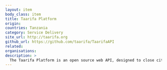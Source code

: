 ```yaml
---
layout: item
body_class: item
title: Taarifa Platform
origin: 
countries: Tanzania
category: Service Delivery
site_url: http://taarifa.org
github_url: https://github.com/taarifa/TaarifaAPI
related: 
organisations: 
description: >
  The Taarifa Platform is an open source web API, designed to close citizen feedback loops.
---
```

